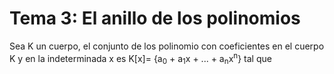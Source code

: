 # Tema 3: El anillo de los polinomios

Sea K un cuerpo, el conjunto de los polinomio con coeficientes en el cuerpo K y en la indeterminada x es K[x]= {a<sub>0</sub> + a<sub>1</sub>x + ... + a<sub>n</sub>x<sup>n</sup>} tal que 
